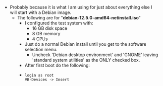 - Probably because it is what I am using for just about everything else I will start with a Debian image.
	- The following are for "**debian-12.5.0-amd64-netinstall.iso**"
		- I configured the test system with:
			- 16 GB disk space
			- 8 GB memory
			- 4 CPUs
		- Just do a normal Debian install until you get to the software selection menu.
			- Uncheck 'Debian desktop environment' and 'GNOME' leaving 'standard system utilities' as the ONLY checked box.
		- After first boot do the following:
		- ```
		  login as root
		  VB-Devices -> Insert
		  ```